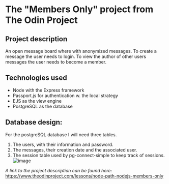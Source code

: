 # The "Members Only" project from The Odin Project
## Project description
An open message board where with anonymized messages.
To create a message the user needs to login.
To view the author of other users messages the user needs to become a member.

## Technologies used
- Node with the Express framework
- Passport.js for authentication w. the local strategy
- EJS as the view engine
- PostgreSQL as the database

## Database design:
For the postgreSQL database I will need three tables.
1. The users, with their information and password.
2. The messages, their creation date and the associated user.
3. The session table used by pg-connect-simple to keep track of sessions.
![image](https://github.com/user-attachments/assets/baf64a09-371c-48f6-a5a2-f5af1f710db3)


_A link to the project description can be found here:_
https://www.theodinproject.com/lessons/node-path-nodejs-members-only
